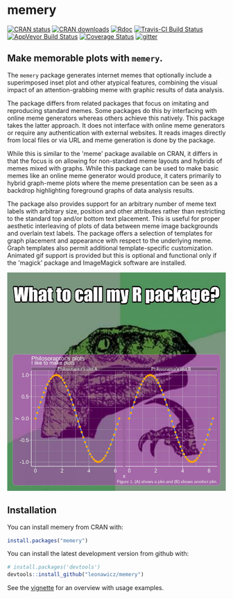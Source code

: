 
<!-- README.md is generated from README.Rmd. Please edit that file -->
memery
======

[![CRAN status](http://www.r-pkg.org/badges/version/memery)](https://cran.r-project.org/package=memery) [![CRAN downloads](http://cranlogs.r-pkg.org/badges/grand-total/memery)](https://cran.r-project.org/package=memery) [![Rdoc](http://www.rdocumentation.org/badges/version/memery)](http://www.rdocumentation.org/packages/memery) [![Travis-CI Build Status](https://travis-ci.org/leonawicz/memery.svg?branch=master)](https://travis-ci.org/leonawicz/memery) [![AppVeyor Build Status](https://ci.appveyor.com/api/projects/status/github/leonawicz/memery?branch=master&svg=true)](https://ci.appveyor.com/project/leonawicz/memery) [![Coverage Status](https://img.shields.io/codecov/c/github/leonawicz/memery/master.svg)](https://codecov.io/github/leonawicz/memery?branch=master) [![gitter](https://img.shields.io/badge/GITTER-join%20chat-green.svg)](https://gitter.im/leonawicz/memery)

Make memorable plots with `memery`.
-----------------------------------

The `memery` package generates internet memes that optionally include a superimposed inset plot and other atypical features, combining the visual impact of an attention-grabbing meme with graphic results of data analysis.

The package differs from related packages that focus on imitating and reproducing standard memes. Some packages do this by interfacing with online meme generators whereas others achieve this natively. This package takes the latter approach. It does not interface with online meme generators or require any authentication with external websites. It reads images directly from local files or via URL and meme generation is done by the package.

While this is similar to the 'meme' package available on CRAN, it differs in that the focus is on allowing for non-standard meme layouts and hybrids of memes mixed with graphs. While this package can be used to make basic memes like an online meme generator would produce, it caters primarily to hybrid graph-meme plots where the meme presentation can be seen as a backdrop highlighting foreground graphs of data analysis results.

The package also provides support for an arbitrary number of meme text labels with arbitrary size, position and other attributes rather than restricting to the standard top and/or bottom text placement. This is useful for proper aesthetic interleaving of plots of data between meme image backgrounds and overlain text labels. The package offers a selection of templates for graph placement and appearance with respect to the underlying meme. Graph templates also permit additional template-specific customization. Animated gif support is provided but this is optional and functional only if the 'magick' package and ImageMagick software are installed.

![](docs/articles/meme4d.jpg)

Installation
------------

You can install memery from CRAN with:

``` r
install.packages("memery")
```

You can install the latest development version from github with:

``` r
# install.packages('devtools')
devtools::install_github("leonawicz/memery")
```

See the [vignette](https://leonawicz.github.io/memery/articles/memery.html) for an overview with usage examples.
